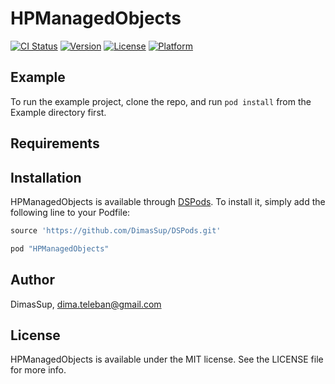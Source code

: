 # HPManagedObjects

[![CI Status](http://img.shields.io/travis/DimasSup/HPManagedObjects.svg?style=flat)](https://travis-ci.org/DimasSup/HPManagedObjects)
[![Version](https://img.shields.io/cocoapods/v/HPManagedObjects.svg?style=flat)](http://cocoapods.org/pods/HPManagedObjects)
[![License](https://img.shields.io/cocoapods/l/HPManagedObjects.svg?style=flat)](http://cocoapods.org/pods/HPManagedObjects)
[![Platform](https://img.shields.io/cocoapods/p/HPManagedObjects.svg?style=flat)](http://cocoapods.org/pods/HPManagedObjects)

## Example

To run the example project, clone the repo, and run `pod install` from the Example directory first.

## Requirements

## Installation

HPManagedObjects is available through [DSPods](source 'https://github.com/DimasSup/DSPods'). To install
it, simply add the following line to your Podfile:

```ruby
source 'https://github.com/DimasSup/DSPods.git'

pod "HPManagedObjects"
```

## Author

DimasSup, dima.teleban@gmail.com

## License

HPManagedObjects is available under the MIT license. See the LICENSE file for more info.
